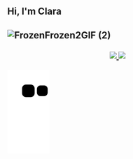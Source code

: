 
<h2> Hi, I'm Clara<h2>
  
![FrozenFrozen2GIF (2)](https://user-images.githubusercontent.com/111030247/203649197-e9bd4435-d0e9-4d04-85ef-e51810a628a6.gif)

<div align="center">
  <a href="https://github.com/clarabarretto">
  <img height="180em"  src="https://github-readme-stats.vercel.app/api?username=clarabarretto&show_icons=true&theme=highcontrast&include_all_commits=true&count_private=true"/>
  <img height="180em" src="https://github-readme-stats.vercel.app/api/top-langs/?username=clarabarretto&layout=compact&langs_count=7&theme=highcontrast"/>
</div>

 ![Snake animation](https://github.com/clarabarretto/clarabarretto/blob/output/github-contribution-grid-snake.svg)

  
